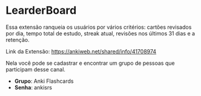 # LearderBoard
Essa extensão ranqueia os usuários por vários critérios: cartões revisados por dia, tempo total de estudo, streak atual, revisões nos últimos 31 dias e a retenção.

Link da Extensão: https://ankiweb.net/shared/info/41708974

Nela você pode se cadastrar e encontrar um grupo de pessoas que participam desse canal.

- **Grupo**: Anki Flashcards
- **Senha**: ankisrs